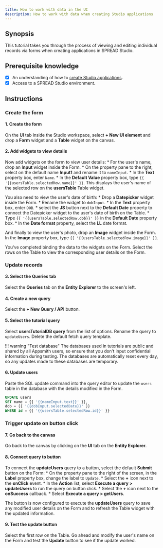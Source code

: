 ```yaml
---
title: How to work with data in the UI
description: How to work with data when creating Studio applications
---
```


<!--
README

For guidance on how to write documenation, see https://dev.stage.spread.ai/docs/contributor/guide.html. Contact Documentation when this document is ready for review.
-->

## Synopsis

This tutorial takes you through the process of viewing and editing individual records via forms when creating applications in SPREAD Studio.

## Prerequisite knowledge

- [x] An understanding of how to [create Studio applications](../creating-studio-applications.md).
- [x] Access to a SPREAD Studio environment.

## Instructions

### Create the form

#### 1. Create the form

On the **UI** tab inside the Studio workspace, select **+ New UI element** and drop a **Form** widget and a **Table** widget on the canvas.

#### 2. Add widgets to view details

Now add widgets on the form to view user details:
    * For the user's name, drop an **Input** widget inside the Form. 
    * On the property pane to the right, select on the default name **Input1** and rename it to `nameInput`. 
    * In the **Text** property box, enter `Name`. 
    * In the **Default Value** property box, type `{{ '{{usersTable.selectedRow.name}}' }}`. This displays the user's name of the selected row on the **usersTable** Table widget.

You also need to view the user's date of birth: 
    * Drop a **Datepicker** widget inside the Form. 
    * Rename the widget to `dobInput`.
    * In the **Text** property box, enter `DOB`.
    * select the **JS** button next to the **Default Date** property to connect the Datepicker widget to the user's date of birth on the Table. 
    * Type `{{ '{{usersTable.selectedRow.dob}}' }}` in the **Default Date** property box.
    * In the **Date format** property, select the **LL** date format.

And finally to view the user's photo, drop an **Image** widget inside the Form. In the **Image** property box, type `{{ '{{usersTable.selectedRow.image}}' }}`.

You've completed binding the data to the widgets on the Form. Select the rows on the Table to view the corresponding user details on the Form.

### Update records

#### 3. Select the Queries tab

Select the **Queries** tab on the **Entity Explorer** to the screen's left. 

#### 4. Create a new query

Select the **+ New Query / API** button.

#### 5. Select the tutorial query
 
Select **usersTutorialDB query** from the list of options. Rename the query to `updateUsers`. Delete the default fetch query template.

!!! warning "Test database"
  The databases used in tutorials are public and shared by all Appsmith users, so ensure that you don't input confidential information during testing. The databases are automatically reset every day, so any updates made to these databases are temporary.

#### 6. Update users

Paste the  SQL update command into the query editor to update the `users` table in the database with the details modified in the Form.

  ```sql
  UPDATE users 
  SET name = {{ '{{nameInput.text}}' }},
  dob = {{ '{{dobInput.selectedDate}}' }}
  WHERE id = {{ '{{usersTable.selectedRow.id}}' }} 
  ```

### Trigger update on button click

#### 7. Go back to the canvas

 Go back to the canvas by clicking on the **UI** tab on the **Entity Explorer**.

#### 8. Connect query to button

To connect the **updateUsers** query to a button, select the default **Submit** button on the Form:
    * On the property pane to the right of the screen, in the **Label** property box, change the label to `Update`.
    * Select the **+** icon next to the **onClick** event. 
    * In the **Action** list, select **Execute a query > updateUsers** to run the query on button click.
    * Select the **+** icon next to the **onSuccess** callback. 
    * Select **Execute a query > getUsers**. 

The button is now configured to execute the **updateUsers** query to save any modified user details on the Form and to refresh the Table widget with the updated information. 

#### 9. Test the update button

Select the first row on the Table. Go ahead and modify the user's name on the Form and test the **Update** button to see if the update worked.
